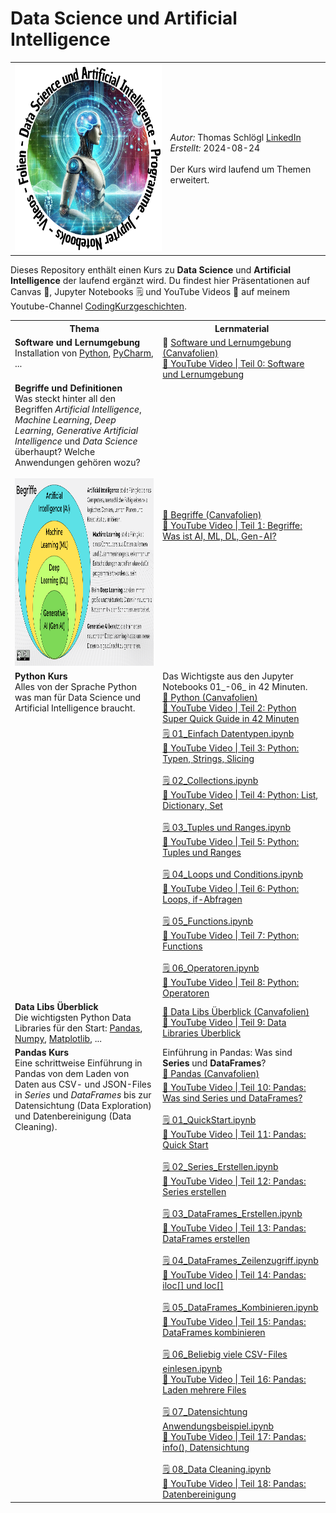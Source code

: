 # Data Science und Artificial Intelligence
<table>
  <tr>
    <td>
    <img src="images/logoDSAI.png" alt="Logo des Kurses" style="height: 300px; width:300px;"/>
    </td>
    <td>
    <i>Autor:</i> Thomas Schlögl <a href="https://www.linkedin.com/in/thomas-schlögl/">LinkedIn</a><br>
    <i>Erstellt:</i> 2024-08-24<br><br>
    Der Kurs wird laufend um Themen erweitert.
    </td>
  </tr>
</table>

Dieses Repository enthält einen Kurs zu **Data Science** und **Artificial Intelligence** der laufend ergänzt wird. Du findest hier Präsentationen auf Canvas 🎤, Jupyter Notebooks 🗒 und YouTube Videos 🔗 auf meinem Youtube-Channel [CodingKurzgeschichten](https://youtube.com/@CodingKurzgeschichten).

<table>
  <tr>
    <th>Thema</th>
    <th>Lernmaterial</th>
  </tr>
  <tr>
    <td valign="top"><b>Software und Lernumgebung</b><br> Installation von <a href="https://www.python.org/downloads">Python</a>, <a href="https://www.jetbrains.com/pycharm/download">PyCharm</a>, ...</td>
    <td>
    🎤
      <a href="https://www.canva.com/design/DAGMtvEwh6A/wapA1YDHLM06FeCp0SHMKA/view?utm_content=DAGMtvEwh6A&utm_campaign=designshare&utm_medium=link&utm_source=editor" target="_blank"> Software und Lernumgebung (Canvafolien)</a><br>
      <a href="https://youtu.be/Gz-l8I87ndM" target="_blank">🔗 YouTube Video | Teil 0: Software und Lernumgebung</a>
    </td>
  </tr>
  <tr>
    <td valign="top"><b>Begriffe und Definitionen</b><br>
    Was steckt hinter all den Begriffen <i>Artificial Intelligence</i>, <i>Machine Learning</i>, <i>Deep Learning</i>, <i>Generative Artificial Intelligence</i> und <i>Data Science</i> überhaupt? Welche Anwendungen gehören wozu?<br><br>
    <img src="images/Ueberblick.png" alt="Schema" style="height: 300px; width: auto;"/>
    </td>
    </td>
    <td>
      <a href="https://www.canva.com/design/DAGM7GHKd68/-sft0TEWq9abxvAlJQcjcw/view?utm_content=DAGM7GHKd68&utm_campaign=designshare&utm_medium=link&utm_source=editor" target="_blank">🎤 Begriffe (Canvafolien)</a><br>
      <a href="https://youtu.be/ycV9WJVrOkA" target="_blank">🔗 YouTube Video | Teil 1: Begriffe: Was ist AI, ML, DL, Gen-AI?</a>
    </td>
  </tr>
  <tr>
    <td rowspan="2" valign="top"><b>Python Kurs</b><br>
    Alles von der Sprache Python was man für Data Science und Artificial Intelligence braucht.</td>
    <td>
    Das Wichtigste aus den Jupyter Notebooks 01_-06_ in 42 Minuten.<br>
    <a href="https://www.canva.com/design/DAGM7iDO7TU/8-MSKTKNfVYJrkp1ASsvQg/view?utm_content=DAGM7iDO7TU&utm_campaign=designshare&utm_medium=link&utm_source=editor" target="_blank">🎤 Python (Canvafolien)</a><br>
    <a href="https://youtu.be/F6Tp5mCG_Kk" target="_blank">🔗 YouTube Video | Teil 2: Python Super Quick Guide in 42 Minuten</a>
    </td>
  </tr>
  <tr>
    </td>
    <td>
      <a href="https://github.com/slogslog/DataScienceAndArtificialIntelligence/blob/main/pythonKurs/01_Einfach%20Datentypen.ipynb" target="_blank">🗒️ 01_Einfach Datentypen.ipynb</a><br>
      <a href="https://youtu.be/h_Gj2CprRXQ" target="_blank">🔗 YouTube Video | Teil 3: Python: Typen, Strings, Slicing</a><br><br>
      <a href="https://github.com/slogslog/DataScienceAndArtificialIntelligence/blob/main/pythonKurs/02_Collections.ipynb" target="_blank">🗒️ 02_Collections.ipynb</a><br>
      <a href="https://youtu.be/Bhm6zlZDr6c" target="_blank">🔗 YouTube Video | Teil 4: Python: List, Dictionary, Set</a><br><br>
      <a href="https://github.com/slogslog/DataScienceAndArtificialIntelligence/blob/main/pythonKurs/03_Tuples%20und%20Ranges.ipynb" target="_blank">🗒️ 03_Tuples und Ranges.ipynb</a><br>
      <a href="https://youtu.be/-VanvMo2Kg0" target="_blank">🔗 YouTube Video | Teil 5: Python: Tuples und Ranges</a><br><br>
      <a href="https://github.com/slogslog/DataScienceAndArtificialIntelligence/blob/main/pythonKurs/04_Loops%20und%20Conditions.ipynb" target="_blank">🗒️ 04_Loops und Conditions.ipynb</a><br>
      <a href="https://youtu.be/OFCzD5R2xgs" target="_blank">🔗 YouTube Video | Teil 6: Python: Loops, if-Abfragen</a><br><br>
      <a href="https://github.com/slogslog/DataScienceAndArtificialIntelligence/blob/main/pythonKurs/05_Functions.ipynb" target="_blank">🗒️ 05_Functions.ipynb</a><br>
      <a href="https://youtu.be/ehh_Ie6Av_s" target="_blank">🔗 YouTube Video | Teil 7: Python: Functions</a><br><br>
      <a href="https://github.com/slogslog/DataScienceAndArtificialIntelligence/blob/main/pythonKurs/06_Operatoren.ipynb" target="_blank">🗒️ 06_Operatoren.ipynb</a><br>
      <a href="https://youtu.be/mQTSDXywZSQ" target="_blank">🔗 YouTube Video | Teil 8: Python: Operatoren</a>
  </tr>
  <tr>
    <td valign="top"><b>Data Libs Überblick</b><br>
    Die wichtigsten Python Data Libraries für den Start:
    <a href="https://pandas.pydata.org">Pandas</a>, <a href="https://numpy.org">Numpy</a>, <a href="https://matplotlib.org">Matplotlib</a>, ...</td>
    <td>
      <a href="https://www.canva.com/design/DAGM-IwjpcM/IhLDJasnYVdwl2CJkFeaGA/view?utm_content=DAGM-IwjpcM&utm_campaign=designshare&utm_medium=link&utm_source=editor" target="_blank">🎤 Data Libs Überblick (Canvafolien)</a><br>
      <a href="https://youtu.be/vhCPJKnW7fA" target="_blank">🔗 YouTube Video | Teil 9: Data Libraries Überblick</a>
    </td>
  </tr>
  <tr>
    <td rowspan="2" valign="top"><b>Pandas Kurs</b><br>
    Eine schrittweise Einführung in Pandas von dem Laden von Daten aus CSV- und JSON-Files in <i>Series</i> und <i>DataFrames</i> bis zur Datensichtung (Data Exploration) und Datenbereinigung (Data Cleaning).</td>
    <td>
    Einführung in Pandas: Was sind <b>Series</b> und <b>DataFrames</b>?<br>
    <a href="https://www.canva.com/design/DAGNX4xk7vk/IWvPne0974N9JGfK0jnGfA/view?utm_content=DAGNX4xk7vk&utm_campaign=designshare&utm_medium=link&utm_source=editor" target="_blank">🎤 Pandas (Canvafolien)</a><br>
    </td>
  </tr>
  <tr>
    <td>
      <a href="https://youtu.be/e1ZH-s_xRF4" target="_blank">🔗️ YouTube Video | Teil 10: Pandas: Was sind Series und DataFrames?</a><br><br>
      <a href="https://github.com/slogslog/DataScienceAndArtificialIntelligence/blob/main/pandasKurs/01_QuickStart.ipynb" target="_blank">🗒️ 01_QuickStart.ipynb</a><br>
      <a href="https://youtu.be/gNEqo2knPcM" target="_blank">🔗 YouTube Video | Teil 11: Pandas: Quick Start</a><br><br>
      <a href="https://github.com/slogslog/DataScienceAndArtificialIntelligence/blob/main/pandasKurs/02_Series_Erstellen.ipynb" target="_blank">🗒️  02_Series_Erstellen.ipynb</a><br>
      <a href="https://youtu.be/zt7xBAv420k" target="_blank">🔗 YouTube Video | Teil 12: Pandas: Series erstellen</a><br><br>
      <a href="https://github.com/slogslog/DataScienceAndArtificialIntelligence/blob/main/pandasKurs/03_DataFrames_Erstellen.ipynb" target="_blank">🗒️  03_DataFrames_Erstellen.ipynb</a><br>
      <a href="https://youtu.be/kCqkLc8YC9Q" target="_blank">🔗 YouTube Video | Teil 13: Pandas: DataFrames erstellen</a><br><br>
      <a href="https://github.com/slogslog/DataScienceAndArtificialIntelligence/blob/main/pandasKurs/04_DataFrames_Zeilenzugriff.ipynb" target="_blank">🗒️  04_DataFrames_Zeilenzugriff.ipynb</a><br>
      <a href="https://youtu.be/FOPv87rx7fo" target="_blank">🔗 YouTube Video | Teil 14: Pandas: iloc[] und loc[]</a><br><br>
      <a href="https://github.com/slogslog/DataScienceAndArtificialIntelligence/blob/main/pandasKurs/05_DataFrames_Kombinieren.ipynb" target="_blank">🗒️  05_DataFrames_Kombinieren.ipynb</a><br>
      <a href="https://youtu.be/1HjfPoqnoKA" target="_blank">🔗 YouTube Video | Teil 15: Pandas: DataFrames kombinieren</a><br><br>
      <a href="https://github.com/slogslog/DataScienceAndArtificialIntelligence/blob/main/pandasKurs/06_Beliebig%20viele%20CSV-Files%20einlesen.ipynb" target="_blank">🗒️  06_Beliebig viele CSV-Files einlesen.ipynb</a><br>
      <a href="https://youtu.be/cYOfNtrPbfE" target="_blank">🔗 YouTube Video | Teil 16: Pandas: Laden mehrere Files</a><br><br>
      <a href="https://github.com/slogslog/DataScienceAndArtificialIntelligence/blob/main/pandasKurs/07_Datensichtung%20Anwendungsbeispiel.ipynb" target="_blank">🗒️  07_Datensichtung Anwendungsbeispiel.ipynb</a><br>
      <a href="https://youtu.be/Kx3j1PNii2c" target="_blank">🔗 YouTube Video | Teil 17: Pandas: info(), Datensichtung</a><br><br>
      <a href="https://github.com/slogslog/DataScienceAndArtificialIntelligence/blob/main/pandasKurs/08_Data%20Cleaning.ipynb" target="_blank">🗒️ 08_Data Cleaning.ipynb</a><br>
      <a href="https://youtu.be/tL5H2r0m2xI" target="_blank">🔗 YouTube Video | Teil 18: Pandas: Datenbereinigung</a>
    </td>
  </tr>
</table>
